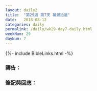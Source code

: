 ```yaml
---
layout: daily2
title:  "第29週 第7天 補漏拾遺"
date:   2018-08-12
categories: daily
permalink: /daily/wk29-day7-daily.html
weekNum: 29
dayNum: 7
---
```


{%- include BibleLinks.html -%}

### 禱告：

### 筆記與回應：
